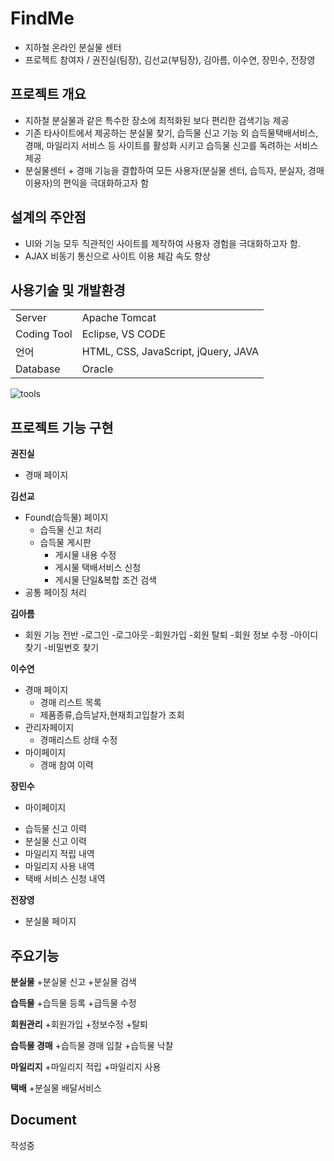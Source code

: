 # FindMe
- 지하철 온라인 분실물 센터
- 프로젝트 참여자 / 권진실(팀장), 김선교(부팀장), 김아름, 이수연, 장민수, 전장영 


## 프로젝트 개요
- 지하철 분실물과 같은 특수한 장소에 최적화된 보다 편리한 검색기능 제공
- 기존 타사이트에서 제공하는 분실물 찾기, 습득물 신고 기능 외 습득물택배서비스, 경매, 마일리지 서비스 등
사이트를 활성화 시키고 습득물 신고를 독려하는 서비스 제공 
- 분실물센터 + 경매 기능을 결합하여 모든 사용자(분실물 센터, 습득자, 분실자, 경매이용자)의 편익을 극대화하고자 함


## 설계의 주안점
- UI와 기능 모두 직관적인 사이트를 제작하여 사용자 경험을 극대화하고자 함. 
- AJAX 비동기 통신으로 사이트 이용 체감 속도 향상


## 사용기술 및 개발환경
|   |   |
|---|---|
|Server|Apache Tomcat|
|Coding Tool|Eclipse, VS CODE|
|언어|HTML, CSS, JavaScript, jQuery, JAVA|
|Database|Oracle|


![tools](https://user-images.githubusercontent.com/40844404/157788090-eb8c89c0-e109-4951-8ede-cb5afc0877ef.jpg)


## 프로젝트 기능 구현

**권진실**
+ 경매 페이지

**김선교**
+ Found(습득물) 페이지
  - 습득물 신고 처리
  - 습득물 게시판
    * 게시물 내용 수정
    * 게시물 택배서비스 신청
    * 게시물 단일&복합 조건 검색
+ 공통 페이징 처리

**김아름**
+ 회원 기능 전반
  -로그인
  -로그아웃
  -회원가입
  -회원 탈퇴
  -회원 정보 수정
  -아이디 찾기
  -비밀번호 찾기

**이수연**
+ 경매 페이지
  - 경매 리스트 목록
  - 제품종류,습득날자,현재최고입찰가 조회
+ 관리자페이지
  - 경매리스트 상태 수정
+ 마이페이지 
  - 경매 참여 이력

**장민수**
+ 마이페이지
 - 습득물 신고 이력
 - 분실물 신고 이력
 - 마일리지 적립 내역
 - 마일리지 사용 내역
 - 택배 서비스 신청 내역

**전장영**
+ 분실물 페이지


## 주요기능
**분실물**
+분실물 신고
+분실물 검색

**습득물**
+습득물 등록
+급득물 수정

**회원관리**
+회원가입
+정보수정
+탈퇴

**습득물 경매**
+습득물 경매 입찰
+습득물 낙찰

**마일리지**
+마일리지 적립
+마일리지 사용

**택배**
+분실물 배달서비스


## Document
작성중
